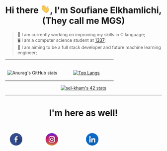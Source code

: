 <h1 align="center">Hi there <img src="images/hey.gif" width="30px">, I'm Soufiane Elkhamlichi, (They call me MGS)</h1>

>  💪 I am currently working on improving my skills in C language; \
>  🖥️ I am a computer science student at [1337](https://www.1337.ma); \
>  🎯 I am aiming to be a full stack developer and future machine learning engineer;


<table align="center" style="border: none; text-align: center;">
<tr>
<td width="50%">
<br>

![Anurag's GitHub stats](https://github-readme-stats.vercel.app/api?username=MGS15&show_icons=true&hide=issues&hide_border=true&theme=github_dark)

</td>
<td width="50%">
<br>

 [![Top Langs](https://github-readme-stats.vercel.app/api/top-langs/?username=MGS15&layout=compact&hide_border=true&theme=github_dark)](https://github.com/anuraghazra/github-readme-stats)

</td>
</tr>
</table>


<center>
<div align="center">
 
[![sel-kham's 42 stats](https://badge.mediaplus.ma/binary/sel-kham)](https://github.com/oakoudad/badge42)
 
 </div>
 </center>

---------------

<h1 align="center">I'm here as well!</h1>
<div align="center" style="display: flex; flex-direction: row; align-items: center; gap : 30px; align-items: center;">
<a href="https://www.facebook.com/soufiane.mgs" style="padding: 15px;">
<img width="40px" src="images/facebook.png" >
</a>
<a href="https://www.instagram.com/soufiane.mgs" style="padding: 15px;">
<img width="40px" src="images/instagram.png" style="margin: 15px 15px;">
</a>
<a href="https://www.linkedin.com/in/elkhamlichi/" style="padding: 15px;">
<img width="40px" src="images/linkedin.png" style="margin: 15px 15px;">
</a>
</div>